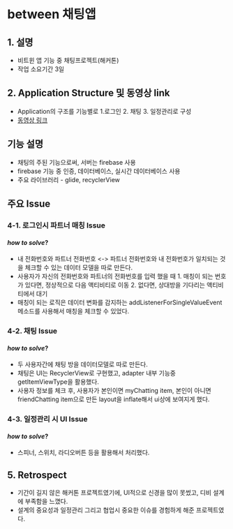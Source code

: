 # between 채팅앱

## 1. __설명__

- 비트윈 앱 기능 중 채팅프로젝트(해커톤)
- 작업 소요기간 3일

## 2. __Application Structure 및 동영상 link__

- Application의 구조를 기능별로 1.로그인 2. 채팅 3. 일정관리로 구성
- [동영상 링크](https://www.youtube.com/edit?o=U&video_id=k7C1DMJDYc0)

## __기능 설명__

- 채팅의 주된 기능으로써, 서버는 firebase 사용
- firebase 기능 중 인증, 데이터베이스, 실시간 데이터베이스 사용
- 주요 라이브러리 - glide, recyclerView

## __주요 Issue__

### 4-1. 로그인시 파트너 매칭 Issue

#### _how to solve_?


- 내 전화번호와 파트너 전화번호 <-> 파트너 전화번호와 내 전화번호가 일치되는 것을 체크할 수 있는 데이터 모델을 따로 만든다.
- 사용자가 자신의 전화번호와 파트너의 전화번호를 입력 했을 때 1. 매칭이 되는 번호가 있다면, 정상적으로 다음 액티비티로 이동 2. 없다면, 상대방을 기다리는 액티비티에서 대기
- 매칭이 되는 로직은 데이터 변화를 감지하는 addListenerForSingleValueEvent 메소드를 사용해서 매칭을 체크할 수 있었다.

### 4-2. 채팅 Issue

#### _how to solve_?

- 두 사용자간에 채팅 방을 데이터모델로 따로 만든다.
- 채팅은 UI는 RecyclerView로 구현했고, adapter 내부 기능중 getItemViewType을 활용했다. 
- 사용자 정보를 체크 후, 사용자가 본인이면 myChatting item, 본인이 아니면 friendChatting item으로 만든 layout을 inflate해서 ui상에 보여지게 했다.   

### 4-3. 일정관리 시 UI Issue

#### _how to solve_?

- 스피너, 스위치, 라디오버튼 등을 활용해서 처리했다.

## 5. __Retrospect__

- 기간이 길지 않은 해커톤 프로젝트였기에, UI적으로 신경을 많이 못썼고, 디비 설계에 부족함을 느꼈다.
- 설계의 중요성과 일정관리 그리고 협업시 중요한 이슈를 경험하게 해준 프로젝트였다.

